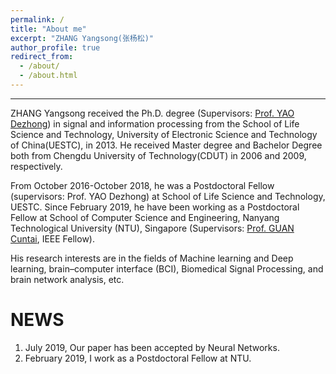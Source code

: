 ```yaml
---
permalink: /
title: "About me"
excerpt: "ZHANG Yangsong(张杨松)"
author_profile: true
redirect_from: 
  - /about/
  - /about.html
---
```


------
ZHANG Yangsong received the Ph.D. degree (Supervisors: [Prof. YAO Dezhong](http://www.neuro.uestc.edu.cn/bci/member/yao/yao.html/)) in signal and information processing from the School of Life Science and Technology, University of Electronic Science and Technology of China(UESTC), in 2013. He received Master degree and Bachelor Degree both from Chengdu University of Technology(CDUT) in 2006 and 2009, respectively. 

From October 2016-October 2018, he was a Postdoctoral Fellow (supervisors: Prof. YAO Dezhong) at School of Life Science and Technology, UESTC. Since February 2019, he have been working as a Postdoctoral Fellow at School of Computer Science and Engineering, Nanyang Technological University (NTU), Singapore (Supervisors: [Prof. GUAN Cuntai](https://www.ntu.edu.sg/home/ctguan/), IEEE Fellow). 

His research interests are in the fields of  Machine learning and Deep learning, brain–computer interface (BCI), Biomedical Signal Processing, and brain network analysis, etc.
             




NEWS
======
1. July 2019, Our paper has been accepted by Neural Networks.
2. February 2019, I work as a Postdoctoral Fellow at NTU.


